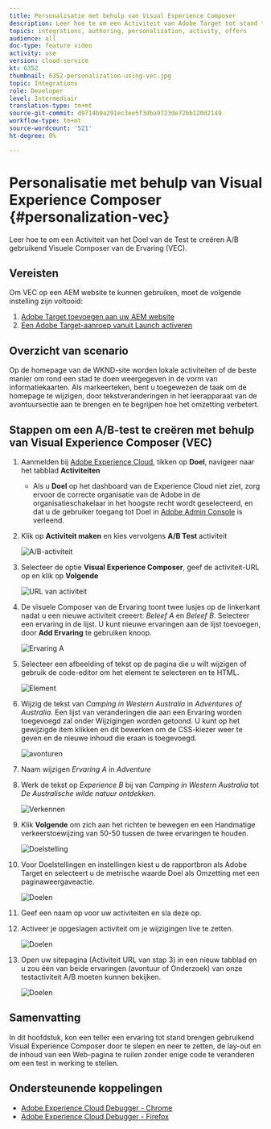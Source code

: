 ```yaml
---
title: Personalisatie met behulp van Visual Experience Composer
description: Leer hoe te om een Activiteit van Adobe Target tot stand te brengen gebruikend Visual Experience Composer.
topics: integrations, authoring, personalization, activity, offers
audience: all
doc-type: feature video
activity: use
version: cloud-service
kt: 6352
thumbnail: 6352-personalization-using-vec.jpg
topic: Integrations
role: Developer
level: Intermediair
translation-type: tm+mt
source-git-commit: d9714b9a291ec3ee5f3dba9723de72bb120d2149
workflow-type: tm+mt
source-wordcount: '521'
ht-degree: 0%

---
```



# Personalisatie met behulp van Visual Experience Composer {#personalization-vec}

Leer hoe te om een Activiteit van het Doel van de Test te creëren A/B gebruikend Visuele Composer van de Ervaring (VEC).

## Vereisten

Om VEC op een AEM website te kunnen gebruiken, moet de volgende instelling zijn voltooid:

1. [Adobe Target toevoegen aan uw AEM website](./add-target-launch-extension.md)
1. [Een Adobe Target-aanroep vanuit Launch activeren](./load-and-fire-target.md)

## Overzicht van scenario

Op de homepage van de WKND-site worden lokale activiteiten of de beste manier om rond een stad te doen weergegeven in de vorm van informatiekaarten. Als markeerteken, bent u toegewezen de taak om de homepage te wijzigen, door tekstveranderingen in het leerapparaat van de avontuursectie aan te brengen en te begrijpen hoe het omzetting verbetert.

## Stappen om een A/B-test te creëren met behulp van Visual Experience Composer (VEC)

1. Aanmelden bij [Adobe Experience Cloud](https://experience.adobe.com/), tikken op __Doel__, navigeer naar het tabblad __Activiteiten__

   + Als u __Doel__ op het dashboard van de Experience Cloud niet ziet, zorg ervoor de correcte organisatie van de Adobe in de organisatieschakelaar in het hoogste recht wordt geselecteerd, en dat u de gebruiker toegang tot Doel in [Adobe Admin Console](https://adminconsole.adobe.com/) is verleend.

1. Klik op **Activiteit maken** en kies vervolgens **A/B Test** activiteit

   ![A/B-activiteit](assets/ab-target-activity.png)

1. Selecteer de optie **Visual Experience Composer**, geef de activiteit-URL op en klik op **Volgende**

   ![URL van activiteit](assets/ab-test-url.png)

1. De visuele Composer van de Ervaring toont twee lusjes op de linkerkant nadat u een nieuwe activiteit creeert: *Beleef A* en *Beleef B*. Selecteer een ervaring in de lijst. U kunt nieuwe ervaringen aan de lijst toevoegen, door **Add Ervaring** te gebruiken knoop.

   ![Ervaring A](assets/experience.png)

1. Selecteer een afbeelding of tekst op de pagina die u wilt wijzigen of gebruik de code-editor om het element te selecteren en te HTML.

   ![Element](assets/select-element.png)

1. Wijzig de tekst van *Camping in Western Australia* in *Adventures of Australia*. Een lijst van veranderingen die aan een Ervaring worden toegevoegd zal onder Wijzigingen worden getoond. U kunt op het gewijzigde item klikken en dit bewerken om de CSS-kiezer weer te geven en de nieuwe inhoud die eraan is toegevoegd.

   ![avonturen](assets/adventures.png)

1. Naam wijzigen *Ervaring A* in *Adventure*
1. Werk de tekst op *Experience B* bij van *Camping in Western Australia* tot *De Australische wilde natuur ontdekken*.

   ![Verkennen](assets/explore.png)

1. Klik **Volgende** om zich aan het richten te bewegen en een Handmatige verkeerstoewijzing van 50-50 tussen de twee ervaringen te houden.

   ![Doelstelling](assets/targeting.png)

1. Voor Doelstellingen en instellingen kiest u de rapportbron als Adobe Target en selecteert u de metrische waarde Doel als Omzetting met een paginaweergaveactie.

   ![Doelen](assets/goals.png)

1. Geef een naam op voor uw activiteiten en sla deze op.
1. Activeer je opgeslagen activiteit om je wijzigingen live te zetten.

   ![Doelen](assets/activate.png)

1. Open uw sitepagina (Activiteit URL van stap 3) in een nieuw tabblad en u zou één van beide ervaringen (avontuur of Onderzoek) van onze testactiviteit A/B moeten kunnen bekijken.

   ![Doelen](assets/publish.png)

## Samenvatting

In dit hoofdstuk, kon een teller een ervaring tot stand brengen gebruikend Visual Experience Composer door te slepen en neer te zetten, de lay-out en de inhoud van een Web-pagina te ruilen zonder enige code te veranderen om een test in werking te stellen.

## Ondersteunende koppelingen

+ [Adobe Experience Cloud Debugger - Chrome](https://chrome.google.com/webstore/detail/adobe-experience-cloud-de/ocdmogmohccmeicdhlhhgepeaijenapj)
+ [Adobe Experience Cloud Debugger - Firefox](https://addons.mozilla.org/en-US/firefox/addon/adobe-experience-platform-dbg/)
